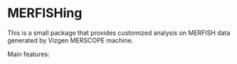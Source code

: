 # MERFISHing

This is a small package that provides customized analysis on MERFISH data generated by Vizgen MERSCOPE machine.

Main features:


```{tableofcontents}
```
